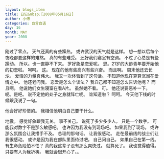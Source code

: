 ```yaml
---
layout: blogs_item
title: 日记&nbsp;[2008年05月16日]
author: 小傅
categories: 自言自语
day: 16
month: MAY
year: 2008
---
```




刚过了零点。
天气还真的有些躁热。
或许武汉的天气就是这样。
想一想以后每个夜晚都要这样的难熬。
真的有些难受。
还好我们寝室有空调。
不过了心总是有些躁动。
所以。也一直静不下来。
罗好象是恋爱呢。
恩。21岁的大龄青年要开始他的初恋啦。
呵呵。
这。
现在的他有些高兴有些兴奋。
而且啊。
周末他还去长沙。
爱情的力量真伟大。
我又一次体验到了这句话。
不知道他现在算算沉溺在爱情之中。
他还老问我。
恋爱是怎么个谈法？
我自己都不知道怎么告诉他呢？
而且啊。
他说她们女生寝室在看A片。
虽然她不看。
可。
他还说要恶补一下。
呃。是吧。
说不定他的处子之身就阵亡呢。
谁知道啦？
呵呵。
今天他下线的时候跟我说了一句。

他会好好珍惜的。
我相信他明白自己要干什么。

地震。
感觉好象跟我无关。
事不关己。
说死了多少多少人。
只是一个数字。
可能我对数字不是那么敏感吧。
也许因为我没有到现场吧。
如果我到了现场。
或许那么氛围会让我措手不及。
总理的那句话。
让我很感动。
走在最前线的战士们让我很感动。
或许是因为我在部队里面待过吧。
自己问自己。
如果自己在第一线。
有生命危险怕不怕？
真的我这辈子没有那么爽快过。
就算死了。
我也觉得值得。
只要有人为我祈祷。
我就会很开心了。。


